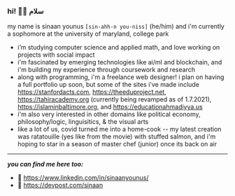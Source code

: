 ### hi! 🕺🏽 سلام

<!--
**sxnaan/sxnaan** is a ✨ _special_ ✨ repository because its `README.md` (this file) appears on your GitHub profile. -->
my name is sinaan younus `[sin-ahh-n you-niss]` (he/him) and i'm currently a sophomore at the university of maryland, college park

- i’m studying computer science and applied math, and love working on projects with social impact
- i'm fascinated by emerging technologies like ai/ml and blockchain, and i'm building my experience through coursework and research
- along with programming, i'm a freelance web designer! i plan on having a full portfolio up soon, but some of the sites i've made include https://stanfordacts.com, https://theeduproject.net, https://tahiracademy.org (currently being revamped as of 1.7.2021), https://islaminbaltimore.org, and https://educationahmadiyya.us
- i'm also very interested in other domains like political economy, philosophy/logic, linguisitics, & the visual arts
- like a lot of us, covid turned me into a home-cook -- my latest creation was ratatouille (yes like from the movie) with stuffed salmon, and i'm hoping to star in a season of master chef (junior) once its back on air
---
***you can find me here too:***
- 🔗 https://www.linkedin.com/in/sinaanyounus/
- 🔗 https://devpost.com/sinaan
